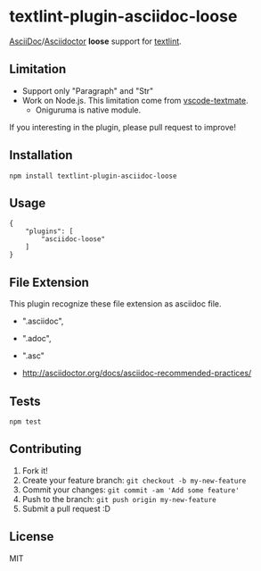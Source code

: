 # textlint-plugin-asciidoc-loose

[AsciiDoc](http://www.methods.co.nz/asciidoc/ "AsciiDoc")/[Asciidoctor](http://asciidoctor.org/ "Asciidoctor") **loose** support for [textlint](https://github.com/textlint/textlint "textlint").

## Limitation

- Support only "Paragraph" and "Str"
- Work on Node.js. This limitation come from [vscode-textmate](https://github.com/Microsoft/vscode-textmate "vscode-textmate").
    - Oniguruma is native module.

If you interesting in the plugin, please pull request to improve!

## Installation

    npm install textlint-plugin-asciidoc-loose

## Usage

```
{
    "plugins": [
        "asciidoc-loose"
    ]
}
```

## File Extension

This plugin recognize these file extension as asciidoc file. 

- ".asciidoc",
- ".adoc",
- ".asc"

- http://asciidoctor.org/docs/asciidoc-recommended-practices/


## Tests

    npm test

## Contributing

1. Fork it!
2. Create your feature branch: `git checkout -b my-new-feature`
3. Commit your changes: `git commit -am 'Add some feature'`
4. Push to the branch: `git push origin my-new-feature`
5. Submit a pull request :D

## License

MIT